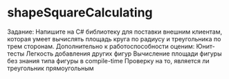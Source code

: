 # shapeSquareCalculating
Задание:  Напишите на C# библиотеку для поставки внешним клиентам, которая умеет вычислять площадь круга по радиусу и треугольника по трем сторонам. Дополнительно к работоспособности оценим:  Юнит-тесты  Легкость добавления других фигур  Вычисление площади фигуры без знания типа фигуры в compile-time  Проверку на то, является ли треугольник прямоугольным
